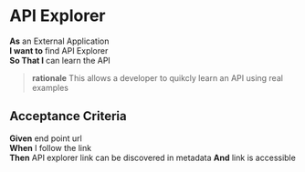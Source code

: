 <a name="API_DiscoveryDoc"></a>

API Explorer
============

**As** an External Application  
**I want to** find API Explorer  
**So That I** can learn the API  
		
> **rationale** This allows a developer to quikcly learn an API using real examples

Acceptance Criteria
-------------------

**Given** end point url  
**When** I follow the link  
**Then**  API explorer link can be discovered in metadata
**And** link is accessible  